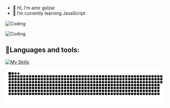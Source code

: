 - 👋 Hi, I’m amir golzar
- 🌱 I’m currently learning JavaScript
<!--
<div align="left">
  <img src="https://github-readme-stats.vercel.app/api?username=amir-golzar&theme=merko" height="150" />
  <img src="https://github-readme-stats.vercel.app/api/top-langs?username=amir-golzar&locale=en&hide_title=false&count_private=true&layout=compact&card_width=320&langs_count=5&theme=merko&hide_border=false" height="150" alt="languages graph"  />
</div>
-->


<p float="center">
  <img align="center" alt="Coding" width="400" height="250" src="https://media.giphy.com/media/v1.Y2lkPTc5MGI3NjExbnpldWJyMGlwYjlhMmk5eWdqOWI3M3A5dmF6dXhvaHNkcGJwN3huOCZlcD12MV9pbnRlcm5hbF9naWZfYnlfaWQmY3Q9Zw/zqG2gKQdrGs42MaB5u/giphy.gif">
</p>

<p float="center">
  <img align="center" alt="Coding" width="400" src="https://www.gifcen.com/wp-content/uploads/2022/01/meme-gif-3.gif">
 </p>
 
<h2>
🌳Languages and tools:
</h2>

<!-- [id]: https://octodex.github.com/images/dojocat.jpg  "The Dojocat" -->

[![My Skills](https://skillicons.dev/icons?i=html,css,vscode,sass,js,nodejs,npm,git,github,postman)](https://skillicons.dev)


<img src="https://raw.githubusercontent.com/shimizudev/shimizudev/output/snake.svg" alt="Snake animation" />
